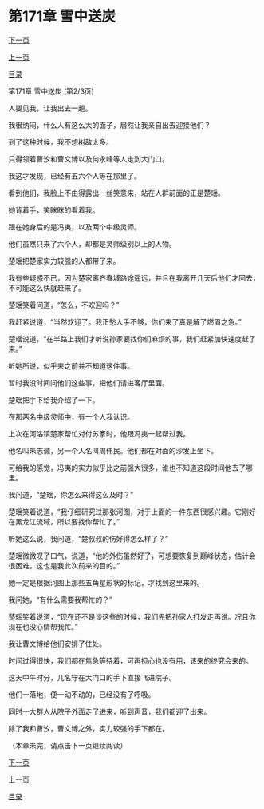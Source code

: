 <h1>第171章   雪中送炭</h1>
            <div><p><a href="./512_%E7%AC%AC171%E7%AB%A0_%E9%9B%AA%E4%B8%AD%E9%80%81%E7%82%AD.md">下一页</a></p><p><a href="./510_%E7%AC%AC171%E7%AB%A0_%E9%9B%AA%E4%B8%AD%E9%80%81%E7%82%AD.md">上一页</a></p><p><a href="../">目录</a></p></div>
            <div><p>第171章   雪中送炭 (第2/3页)</p><p>人要见我，让我出去一趟。</p><p>我很纳闷，什么人有这么大的面子，居然让我亲自出去迎接他们？</p><p>到了这种时候，我不想树敌太多。</p><p>只得领着曹汐和曹文博以及何永峰等人走到大门口。</p><p>我这才发现，已经有五六个人等在那里了。</p><p>看到他们，我脸上不由得露出一丝笑意来，站在人群前面的正是楚瑶。</p><p>她背着手，笑眯眯的看着我。</p><p>跟在她身后的是冯夷，以及两个中级灵师。</p><p>他们虽然只来了六个人，却都是灵师级别以上的人物。</p><p>楚瑶把楚家实力较强的人都带了来。</p><p>我有些疑惑不已，因为楚家离齐春城路途遥远，并且在我离开几天后他们才回去，不可能这么快就赶来了。</p><p>楚瑶笑着问道，“怎么，不欢迎吗？”</p><p>我赶紧说道，“当然欢迎了。我正愁人手不够，你们来了真是解了燃眉之急。”</p><p>楚瑶说道，“在半路上我们才听说孙家要找你们麻烦的事，我们赶紧加快速度赶了来。”</p><p>听她所说，似乎来之前并不知道这件事。</p><p>暂时我没时间问他们这些事，把他们请进客厅里面。</p><p>楚瑶把手下给我介绍了一下。</p><p>在那两名中级灵师中，有一个人我认识。</p><p>上次在河洛镇楚家帮忙对付苏家时，他跟冯夷一起帮过我。</p><p>他名叫朱志诚，另一个人名叫周伟民。他们都在对面的沙发上坐下。</p><p>可给我的感觉，冯夷的实力似乎比之前强大很多，谁也不知道这段时间他去了哪里。</p><p>我问道，“楚瑶，你怎么来得这么及时？”</p><p>楚瑶笑着说道，“我仔细研究过那张河图，对于上面的一件东西很感兴趣。它刚好在黑龙江流域，所以要找你帮忙了。”</p><p>听她这么说，我问道，“楚叔叔的伤好得怎么样了？”</p><p>楚瑶微微叹了口气，说道，“他的外伤虽然好了，可想要恢复到巅峰状态，估计会很困难，这也是我此次前来的目的。”</p><p>她一定是根据河图上那些五角星形状的标记，才找到这里来的。</p><p>我问她，“有什么需要我帮忙的？”</p><p>楚瑶笑着说道，“现在还不是谈这些的时候，我们先把孙家人打发走再说。况且你现在也没心情帮我忙。”</p><p>我让曹文博给他们安排了住处。</p><p>时间过得很快，我们都在焦急等待着，可再担心也没有用，该来的终究会来的。</p><p>这天中午时分，几名守在大门口的手下直接飞进院子。</p><p>他们一落地，便一动不动的，已经没有了呼吸。</p><p>同时一大群人从院子外面走了进来，听到声音，我们都迎了出来。</p><p>除了我和曹汐，曹文博之外，实力较强的手下都在。</p><p>（本章未完，请点击下一页继续阅读）</p></div>
            <div><p><a href="./512_%E7%AC%AC171%E7%AB%A0_%E9%9B%AA%E4%B8%AD%E9%80%81%E7%82%AD.md">下一页</a></p><p><a href="./510_%E7%AC%AC171%E7%AB%A0_%E9%9B%AA%E4%B8%AD%E9%80%81%E7%82%AD.md">上一页</a></p><p><a href="../">目录</a></p></div>